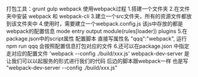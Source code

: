 打包工具：grunt gulp  webpack
使用webpack过程
    1.搭建一个文件夹
    2.在文件夹中安装 webpack 和 webpack-cli
    3.建立一个src文件夹，所有的资源文件都放到该文件夹中
    4.使用时，需要建立一个webpack.config.js  该js中存放的都是webpack的配置信息
            mode entry output module(rules[loader]) plugins
    5.在package.json中的script属性 配置脚本  直接写属性名 "qqq":"webpack",
            运行npm run qqq 会按照配置信息打包对应的文件
    6.还可以在package.json 中指定走对应的配置文件 'webpack --config ./build/xxx.js'
            webpack-dev-server 是让我们可以以起服务的形式进行我们的代码 后边的脚本跟webpack一样
            也是写  "webpack-dev-server --config ./build/xxx.js"
